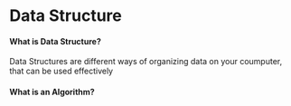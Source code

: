 # Data Structure
#### What is Data Structure?
<p>Data Structures are different ways of organizing data on your coumputer, that can be used effectively</p>

#### What is an Algorithm?
